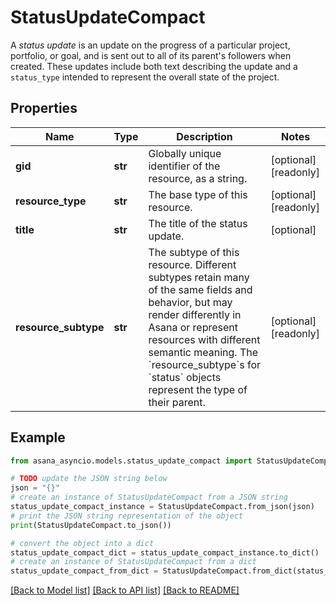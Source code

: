 # StatusUpdateCompact

A *status update* is an update on the progress of a particular project, portfolio, or goal, and is sent out to all of its parent's followers when created. These updates include both text describing the update and a `status_type` intended to represent the overall state of the project.

## Properties

Name | Type | Description | Notes
------------ | ------------- | ------------- | -------------
**gid** | **str** | Globally unique identifier of the resource, as a string. | [optional] [readonly] 
**resource_type** | **str** | The base type of this resource. | [optional] [readonly] 
**title** | **str** | The title of the status update. | [optional] 
**resource_subtype** | **str** | The subtype of this resource. Different subtypes retain many of the same fields and behavior, but may render differently in Asana or represent resources with different semantic meaning. The &#x60;resource_subtype&#x60;s for &#x60;status&#x60; objects represent the type of their parent. | [optional] [readonly] 

## Example

```python
from asana_asyncio.models.status_update_compact import StatusUpdateCompact

# TODO update the JSON string below
json = "{}"
# create an instance of StatusUpdateCompact from a JSON string
status_update_compact_instance = StatusUpdateCompact.from_json(json)
# print the JSON string representation of the object
print(StatusUpdateCompact.to_json())

# convert the object into a dict
status_update_compact_dict = status_update_compact_instance.to_dict()
# create an instance of StatusUpdateCompact from a dict
status_update_compact_from_dict = StatusUpdateCompact.from_dict(status_update_compact_dict)
```
[[Back to Model list]](../README.md#documentation-for-models) [[Back to API list]](../README.md#documentation-for-api-endpoints) [[Back to README]](../README.md)


